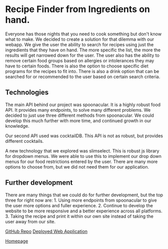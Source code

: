 # Recipe Finder from Ingredients on hand. 

Everyone has those nights that you need to cook something but don't know what to make. We decided to create a solution for that dilemma with our webapp. We give the user the ability to search for recipes using just the ingredients that they have on hand. The more specific the list, the more the results will get narrowed down for the user. The user also has the ability to remove certain food groups based on allergies or intolerances they may have to certain foods. There is also the option to choose specific diet programs for the recipes to fit into. There is also a drink option that can be searched for or recommended to the user based on certain search criteria. 

## Technologies 

The main API behind our project was spoonacular. It is a highly robust food API. It provides many endpoints, to solve many different problems. We decided to just use three different methods from spoonacular. We could develop this much further with more time, and continued growth in our knowledge. 

Our second API used was cocktailDB. This API is not as robust, but provides different cocktails. 

A new technology that we explored was slimselect. This is robust js library for dropdown menus. We were able to use this to implement our drop down menus for our food restrictions entered by the user. There are many more options to choose from, but we did not need them for our application. 

## Further development

There are many things that we could do for further development, but the top three for right now are:
    1. Using more endpoints from spoonacular to give the user more options and fuller experience. 
    2. Continue to develop the website to be more responsive and a better experience across all platforms. 
    3. Taking the recipe and print it within our own site instead of taking the user away from our site.

[GitHub Repo](https://github.com/cloudflying87/recipeFinder)
[Deployed Web Application](https://cloudflying87.github.io/recipeFinder/)

[Homepage](https://github.com/cloudflying87/recipeFinder/blob/master/assets/img/2020-06-28-21-06-32.png)
